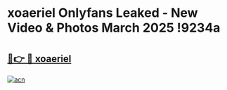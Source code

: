 # xoaeriel Onlyfans Leaked - New Video & Photos March 2025 !9234a

# <h2><a href="https://qj2zj2.iuczelnia.edu.pl?title=xoaeriel&ref=9234a">🔗👉 🔴 xoaeriel</a></h2>

[![acn](https://github.com/user-attachments/assets/0f9c940e-d8b0-45ae-aac7-cd30a18b3e1c)](https://qj2zj2.iuczelnia.edu.pl?title=xoaeriel&ref=9234a)

